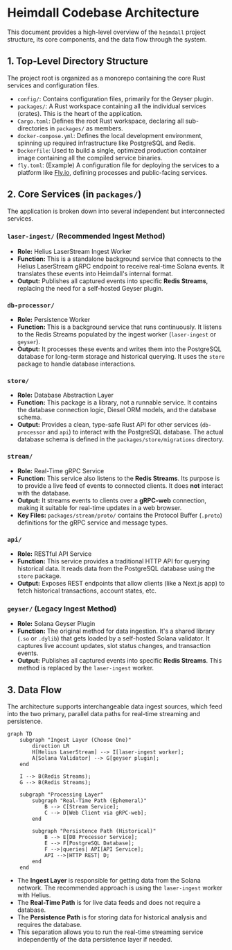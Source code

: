 # Heimdall Codebase Architecture

This document provides a high-level overview of the `heimdall` project structure, its core components, and the data flow through the system.

## 1. Top-Level Directory Structure

The project root is organized as a monorepo containing the core Rust services and configuration files.

-   `config/`: Contains configuration files, primarily for the Geyser plugin.
-   `packages/`: A Rust workspace containing all the individual services (crates). This is the heart of the application.
-   `Cargo.toml`: Defines the root Rust workspace, declaring all sub-directories in `packages/` as members.
-   `docker-compose.yml`: Defines the local development environment, spinning up required infrastructure like PostgreSQL and Redis.
-   `Dockerfile`: Used to build a single, optimized production container image containing all the compiled service binaries.
-   `fly.toml`: (Example) A configuration file for deploying the services to a platform like [Fly.io](https://fly.io), defining processes and public-facing services.

## 2. Core Services (in `packages/`)

The application is broken down into several independent but interconnected services.

### `laser-ingest/` (Recommended Ingest Method)

-   **Role:** Helius LaserStream Ingest Worker
-   **Function:** This is a standalone background service that connects to the Helius LaserStream gRPC endpoint to receive real-time Solana events. It translates these events into Heimdall's internal format.
-   **Output:** Publishes all captured events into specific **Redis Streams**, replacing the need for a self-hosted Geyser plugin.

### `db-processor/`

-   **Role:** Persistence Worker
-   **Function:** This is a background service that runs continuously. It listens to the Redis Streams populated by the ingest worker (`laser-ingest` or `geyser`).
-   **Output:** It processes these events and writes them into the PostgreSQL database for long-term storage and historical querying. It uses the `store` package to handle database interactions.

### `store/`

-   **Role:** Database Abstraction Layer
-   **Function:** This package is a library, not a runnable service. It contains the database connection logic, Diesel ORM models, and the database schema.
-   **Output:** Provides a clean, type-safe Rust API for other services (`db-processor` and `api`) to interact with the PostgreSQL database. The actual database schema is defined in the `packages/store/migrations` directory.

### `stream/`

-   **Role:** Real-Time gRPC Service
-   **Function:** This service also listens to the **Redis Streams**. Its purpose is to provide a live feed of events to connected clients. It does **not** interact with the database.
-   **Output:** It streams events to clients over a **gRPC-web** connection, making it suitable for real-time updates in a web browser.
-   **Key Files:** `packages/stream/proto/` contains the Protocol Buffer (`.proto`) definitions for the gRPC service and message types.

### `api/`

-   **Role:** RESTful API Service
-   **Function:** This service provides a traditional HTTP API for querying historical data. It reads data from the PostgreSQL database using the `store` package.
-   **Output:** Exposes REST endpoints that allow clients (like a Next.js app) to fetch historical transactions, account states, etc.

### `geyser/` (Legacy Ingest Method)

-   **Role:** Solana Geyser Plugin
-   **Function:** The original method for data ingestion. It's a shared library (`.so` or `.dylib`) that gets loaded by a self-hosted Solana validator. It captures live account updates, slot status changes, and transaction events.
-   **Output:** Publishes all captured events into specific **Redis Streams**. This method is replaced by the `laser-ingest` worker.

## 3. Data Flow

The architecture supports interchangeable data ingest sources, which feed into the two primary, parallel data paths for real-time streaming and persistence.

```mermaid
graph TD
    subgraph "Ingest Layer (Choose One)"
        direction LR
        H[Helius LaserStream] --> I[laser-ingest worker];
        A[Solana Validator] --> G[geyser plugin];
    end

    I --> B(Redis Streams);
    G --> B(Redis Streams);

    subgraph "Processing Layer"
        subgraph "Real-Time Path (Ephemeral)"
            B --> C[Stream Service];
            C --> D[Web Client via gRPC-web];
        end

        subgraph "Persistence Path (Historical)"
            B --> E[DB Processor Service];
            E --> F[PostgreSQL Database];
            F -->|queries| API[API Service];
            API -->|HTTP REST| D;
        end
    end
```

-   The **Ingest Layer** is responsible for getting data from the Solana network. The recommended approach is using the `laser-ingest` worker with Helius.
-   The **Real-Time Path** is for live data feeds and does not require a database.
-   The **Persistence Path** is for storing data for historical analysis and requires the database.
-   This separation allows you to run the real-time streaming service independently of the data persistence layer if needed. 